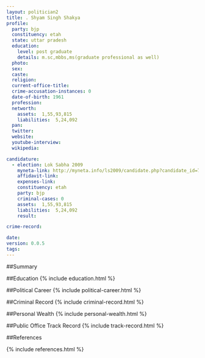 ```yaml
---
layout: politician2
title: . Shyam Singh Shakya
profile: 
  party: bjp
  constituency: etah
  state: uttar pradesh
  education: 
    level: post graduate
    details: m.sc,mbbs,ms(graduate professional as well)
  photo: 
  sex: 
  caste: 
  religion: 
  current-office-title: 
  crime-accusation-instances: 0
  date-of-birth: 1961
  profession: 
  networth: 
    assets:  1,55,93,815
    liabilities:  5,24,092
  pan: 
  twitter: 
  website: 
  youtube-interview: 
  wikipedia: 

candidature: 
  - election: Lok Sabha 2009
    myneta-link: http://myneta.info/ls2009/candidate.php?candidate_id=7228
    affidavit-link: 
    expenses-link: 
    constituency: etah 
    party: bjp
    criminal-cases: 0
    assets:  1,55,93,815
    liabilities:  5,24,092
    result:  

crime-record: 

date: 
version: 0.0.5
tags: 
---
```

##Summary


##Education
{% include education.html %}


##Political Career
{% include political-career.html %}


##Criminal Record
{% include criminal-record.html %}


##Personal Wealth
{% include personal-wealth.html %}


##Public Office Track Record
{% include track-record.html %}


##References


{% include references.html %}
